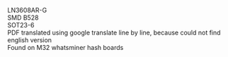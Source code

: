LN3608AR-G <br>
SMD B528  <br>
SOT23-6  <br>
PDF translated using google translate line by line, because could not find english version <br>
Found on M32 whatsminer hash boards <br>
